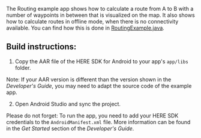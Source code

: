 The Routing example app shows how to calculate a route from A to B with a number of waypoints in between that is visualized on the map. It also shows how to calculate routes in offline mode, when there is no connectivity available. You can find how this is done in [RoutingExample.java](app/src/main/java/com/here/routing/RoutingExample.java).

Build instructions:
-------------------

1) Copy the AAR file of the HERE SDK for Android to your app's `app/libs` folder.

Note: If your AAR version is different than the version shown in the _Developer's Guide_, you may need to adapt the source code of the example app.

2) Open Android Studio and sync the project.

Please do not forget: To run the app, you need to add your HERE SDK credentials to the `AndroidManifest.xml` file. More information can be found in the _Get Started_ section of the _Developer's Guide_.
